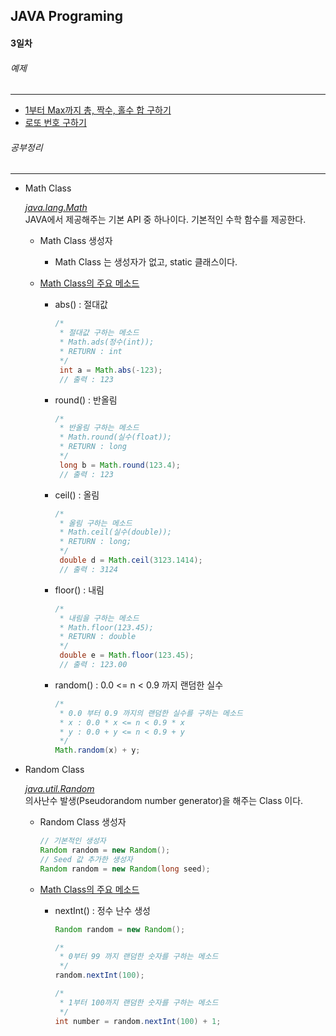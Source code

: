 JAVA Programing
----------------------------------------------------
#### 3일차

###### 예제
____________________________________________________

  - [1부터 Max까지 총, 짝수, 홀수 합 구하기 ]()
  - [로또 번호 구하기]()

###### 공부정리
____________________________________________________

  - Math Class

    [_java.lang.Math_](https://docs.oracle.com/javase/7/docs/api/java/lang/Math.html)<br>
    JAVA에서 제공해주는 기본 API 중 하나이다. 기본적인 수학 함수를 제공한다.

    - Math Class 생성자

        - Math Class 는 생성자가 없고, static 클래스이다.

    - [Math Class의 주요 메소드]()

        - abs() : 절대값

          ```java
          /*
           * 절대값 구하는 메소드
           * Math.ads(정수(int));
           * RETURN : int
           */
           int a = Math.abs(-123);
           // 출력 : 123
          ```

        - round() : 반올림

          ```java
          /*
           * 반올림 구하는 메소드
           * Math.round(실수(float));
           * RETURN : long
           */
           long b = Math.round(123.4);
           // 출력 : 123
          ```

        - ceil() : 올림

          ```java
          /*
           * 올림 구하는 메소드
           * Math.ceil(실수(double));
           * RETURN : long;
           */
           double d = Math.ceil(3123.1414);
           // 출력 : 3124
          ```

        - floor() : 내림

          ```java
          /*
           * 내림을 구하는 메소드
           * Math.floor(123.45);
           * RETURN : double
           */
           double e = Math.floor(123.45);
           // 출력 : 123.00
          ```

        - random() : 0.0 <= n < 0.9 까지 랜덤한 실수

          ```java
          /*
           * 0.0 부터 0.9 까지의 랜덤한 실수를 구하는 메소드
           * x : 0.0 * x <= n < 0.9 * x
           * y : 0.0 + y <= n < 0.9 + y
           */
          Math.random(x) + y;
          ```

  - Random Class

    [_java.util.Random_](https://docs.oracle.com/javase/7/docs/api/java/util/Random.html)<br>
    의사난수 발생(Pseudorandom number generator)을 해주는 Class 이다.

    - Random Class 생성자

        ```java
        // 기본적인 생성자
        Random random = new Random();
        // Seed 값 추가한 생성자
        Random random = new Random(long seed);
        ```

    - [Math Class의 주요 메소드]()

        - nextInt() : 정수 난수 생성

          ```java
          Random random = new Random();

          /*
           * 0부터 99 까지 랜덤한 숫자를 구하는 메소드
           */
          random.nextInt(100);

          /*
           * 1부터 100까지 랜덤한 숫자를 구하는 메소드
           */
          int number = random.nextInt(100) + 1;
          ```
